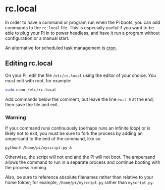 # rc.local

In order to have a command or program run when the Pi boots, you can add commands to the `rc.local` file. This is especially useful if you want to be able to plug your Pi in to power headless, and have it run a program without configuration or a manual start.

An alternative for scheduled task management is [cron](cron.md).

## Editing rc.local

On your Pi, edit the file `/etc/rc.local` using the editor of your choice. You must edit with root, for example:

```bash
sudo nano /etc/rc.local
```

Add commands below the comment, but leave the line `exit 0` at the end, then save the file and exit.

### Warning

If your command runs continuously (perhaps runs an infinite loop) or is likely not to exit, you must be sure to fork the process by adding an ampersand to the end of the command, like so:

```
python3 /home/pi/myscript.py &
```

Otherwise, the script will not end and the Pi will not boot. The ampersand allows the command to run in a separate process and continue booting with the process running.

Also, be sure to reference absolute filenames rather than relative to your home folder; for example, `/home/pi/myscript.py` rather than `myscript.py`.
